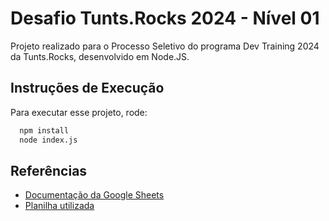 
# Desafio Tunts.Rocks 2024 - Nível 01

Projeto realizado para o Processo Seletivo do programa Dev Training 2024 da Tunts.Rocks, desenvolvido em Node.JS.




## Instruções de Execução

Para executar esse projeto, rode:

```bash
  npm install 
  node index.js
```


## Referências

 - [Documentação da Google Sheets](https://developers.google.com/sheets/api/guides/concepts)
 - [Planilha utilizada](https://docs.google.com/spreadsheets/d/110a6ODFdYAWA0wSQUVDtu5ebNAXpyYiL9ZXe88UNc40/)

